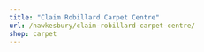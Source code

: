 ```yaml
---
title: "Claim Robillard Carpet Centre"
url: /hawkesbury/claim-robillard-carpet-centre/
shop: carpet
---
```


